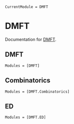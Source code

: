```@meta
CurrentModule = DMFT
```

# DMFT

Documentation for [DMFT](https://github.com/frankebel/DMFT.jl).

## DMFT

```@autodocs
Modules = [DMFT]
```

## Combinatorics

```@autodocs
Modules = [DMFT.Combinatorics]
```

## ED

```@autodocs
Modules = [DMFT.ED]
```
